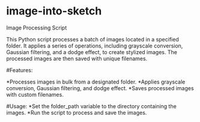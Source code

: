 # image-into-sketch
Image Processing Script

This Python script processes a batch of images located in a specified folder. It applies a series of operations, including grayscale conversion, Gaussian filtering, and a dodge effect, to create stylized images. The processed images are then saved with unique filenames.

#Features:

*Processes images in bulk from a designated folder.
*Applies grayscale conversion, Gaussian filtering, and dodge effect.
*Saves processed images with custom filenames.

#Usage:
*Set the folder_path variable to the directory containing the images.
*Run the script to process and save the images.
